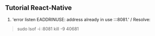 ## Tutorial React-Native

1. 'error listen EADDRINUSE: address already in use :::8081.' /
Resolve:
> sudo lsof -i :8081
> kill -9 40681
